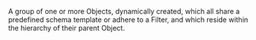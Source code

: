 A group of one or more Objects, dynamically created, which all share a predefined schema template or adhere to a Filter, and which reside within the hierarchy of their parent Object. 
